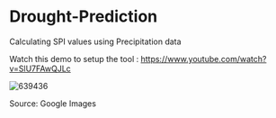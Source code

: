 # Drought-Prediction
Calculating SPI values using Precipitation data

Watch this demo to setup the tool : https://www.youtube.com/watch?v=SlU7FAwQJLc

![639436](https://www.americangeosciences.org/sites/default/files/styles/ci__650_x_430_/public/CI-Drought-USGS-075-04212016-600-400px.jpg?itok=xFrCMWR-)

Source: Google Images

